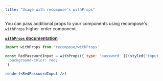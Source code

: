 ```yaml
---
title: "Usage with recompose's withProps"
---
```


You can pass additional props to your components using recompose's `withProps`
higher-order component.

**[`withProps` documentation](https://github.com/acdlite/recompose/blob/master/docs/API.md#withprops)**

```jsx live
import withProps from 'recompose/withProps'

const RedPasswordInput = withProps({ type: 'password' })(styled('input')`
  background-color: red;
`)

render(<RedPasswordInput />)
```
